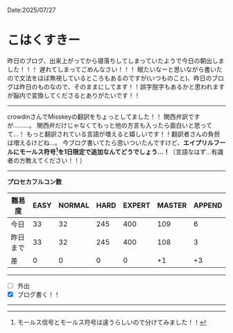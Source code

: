 Date:2025/07/27
# こはくすきー

昨日のブログ、出来上がってから寝落ちしてしまっていたようで今日の朝出しました！！！
遅れてしまってごめんなさい！！！
眠たいなーと思いながら書いたので文法をほぼ無視しているところもあるのですが(いつものこと)、昨日のブログは昨日のものなので、そのままにしてます！！誤字脱字もあるかと思われますが脳内で変換してくださるとありがたいです！！

---

crowdinさんでMisskeyの翻訳をちょっとしてました！！
関西弁訳ですが………。
関西弁だけじゃなくてもっと他の方言も入ったら面白いと思ってて…！
もっと翻訳されている言語が増えると嬉しいです！！翻訳者さんの負担は増えるけどね…。
今ブログ書いてたら思いついたんですけど、**エイプリルフールにモールス符号[^モールス符号]を1日限定で追加なんてどうでしょう…！**（言語なはず…有識者の方教えてください！！）

---

**プロセカフルコン数**

|難易度| EASY | NORMAL | HARD | EXPERT | MASTER | APPEND |
| ---- | ---- | ---- | ---- | ---- | ---- | ---- |
|今日| 33 | 32 | 245 | 400 | 109 | 6 |
|昨日まで| 33 | 32 | 245 | 400 | 108 | 3 |
|差| 0 | 0 | 0 | 0 | +1 | +3 |

---

- [ ] 外出
- [x] ブログ書く！！

---
[^モールス符号]: モールス信号とモールス符号は違うらしいので分けてみました！！
